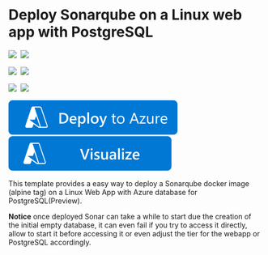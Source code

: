 # Deploy Sonarqube on a Linux web app with PostgreSQL

<IMG SRC="https://azurequickstartsservice.blob.core.windows.net/badges/101-webapp-linux-sonarqube-postgresql/PublicLastTestDate.svg" />&nbsp;
<IMG SRC="https://azurequickstartsservice.blob.core.windows.net/badges/101-webapp-linux-sonarqube-postgresql/PublicDeployment.svg" />&nbsp;

<IMG SRC="https://azurequickstartsservice.blob.core.windows.net/badges/101-webapp-linux-sonarqube-postgresql/FairfaxLastTestDate.svg" />&nbsp;
<IMG SRC="https://azurequickstartsservice.blob.core.windows.net/badges/101-webapp-linux-sonarqube-postgresql/FairfaxDeployment.svg" />&nbsp;

<IMG SRC="https://azurequickstartsservice.blob.core.windows.net/badges/101-webapp-linux-sonarqube-postgresql/BestPracticeResult.svg" />&nbsp;
<IMG SRC="https://azurequickstartsservice.blob.core.windows.net/badges/101-webapp-linux-sonarqube-postgresql/CredScanResult.svg" />&nbsp;

<a href="https://portal.azure.com/#create/Microsoft.Template/uri/https%3A%2F%2Fraw.githubusercontent.com%2FAzure%2Fazure-quickstart-templates%2Fmaster%2F101-webapp-linux-sonarqube-postgresql%2Fazuredeploy.json" target="_blank">
  <img src="https://raw.githubusercontent.com/Azure/azure-quickstart-templates/master/1-CONTRIBUTION-GUIDE/images/deploytoazure.svg"/>
</a>
<a href="http://armviz.io/#/?load=https%3A%2F%2Fraw.githubusercontent.com%2FAzure%2Fazure-quickstart-templates%2Fmaster%2F101-webapp-linux-sonarqube-postgresql%2Fazuredeploy.json" target="_blank">
  <img src="https://raw.githubusercontent.com/Azure/azure-quickstart-templates/master/1-CONTRIBUTION-GUIDE/images/visualizebutton.svg"/>
</a> 

This template provides a easy way to deploy a Sonarqube docker image (alpine tag) on a Linux Web App with Azure database for PostgreSQL(Preview).

**Notice** once deployed Sonar can take a while to start due the creation of the initial empty database, it can even fail if you try to access it directly, allow to start it before accessing it or even adjust the tier for the webapp or PostgreSQL accordingly.

